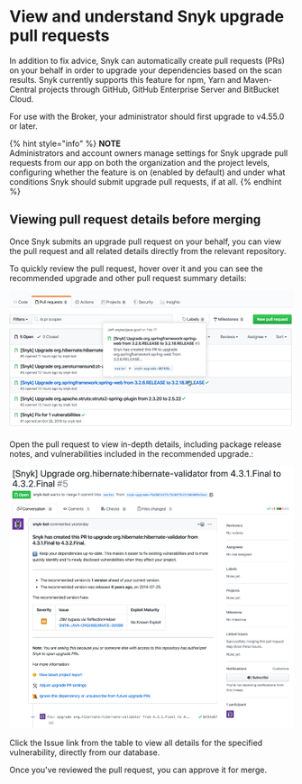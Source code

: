# View and understand Snyk upgrade pull requests

In addition to fix advice, Snyk can automatically create pull requests (PRs) on your behalf in order to upgrade your dependencies based on the scan results. Snyk currently supports this feature for npm, Yarn and Maven-Central projects through GitHub, GitHub Enterprise Server and BitBucket Cloud.

For use with the Broker, your administrator should first upgrade to v4.55.0 or later.

{% hint style="info" %}
**NOTE**\
Administrators and account owners manage settings for Snyk upgrade pull requests from our app on both the organization and the project levels, configuring whether the feature is on (enabled by default) and under what conditions Snyk should submit upgrade pull requests, if at all.
{% endhint %}

## Viewing pull request details before merging

Once Snyk submits an upgrade pull request on your behalf, you can view the pull request and all related details directly from the relevant repository.

To quickly review the pull request, hover over it and you can see the recommended upgrade and other pull request summary details:

![](../../.gitbook/assets/uuid-3683a529-6856-d15d-c49c-ca7ed318500d-en.png)

Open the pull request to view in-depth details, including package release notes, and vulnerabilities included in the recommended upgrade.:

![](../../.gitbook/assets/uuid-508983f5-8844-c19f-a43e-5a65e4ffdae9-en.png)

Click the Issue link from the table to view all details for the specified vulnerability, directly from our database.

Once you've reviewed the pull request, you can approve it for merge.
